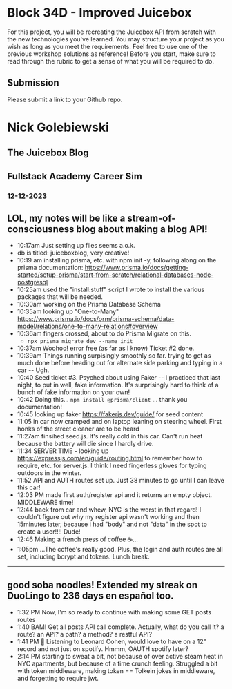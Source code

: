 # Block 34D - Improved Juicebox

For this project, you will be recreating the Juicebox API from scratch with the new technologies you've learned. You may structure your project as you wish as long as you meet the requirements. Feel free to use one of the previous workshop solutions as reference! Before you start, make sure to read through the rubric to get a sense of what you will be required to do.

## Submission

Please submit a link to your Github repo.

# Nick Golebiewski
## The Juicebox Blog 
## Fullstack Academy Career Sim
### 12-12-2023 

## LOL, my notes will be like a stream-of-consciousness blog about making a blog API!
- 10:17am Just setting up files seems a.o.k.
-   db is titled: juiceboxblog, very creative!
- 10:19 am installing prisma, etc. with npm init -y, following along on the prisma documentation: https://www.prisma.io/docs/getting-started/setup-prisma/start-from-scratch/relational-databases-node-postgresql
- 10:25am used the "install:stuff" script I wrote to install the various packages that will be needed. 
- 10:30am working on the Prisma Database Schema
- 10:35am looking up "One-to-Many" https://www.prisma.io/docs/orm/prisma-schema/data-model/relations/one-to-many-relations#overview
- 10:36am fingers crossed, about to do Prisma Migrate on this.
  -  ```npx prisma migrate dev --name init```
- 10:37am Woohoo! error free (as far as I know) Ticket #2 done.
- 10:39am Things running surpisingly smoothly so far. trying to get as much done before heading out for alternate side parking and typing in a car -- Ugh. 
- 10:40 Seed ticket #3. Psyched about using Faker -- I practiced that last night, to put in well, fake information. It's surprisingly hard to think of a bunch of fake information on your own!
- 10:42 Doing this... ```npm install @prisma/client``` ... thank you documentation!
- 10:45 looking up faker https://fakerjs.dev/guide/ for seed content
- 11:05 in car now cramped and on laptop leaning on steering wheel. First honks of the street cleaner are to be heard
- 11:27am finsihed seed.js. It's really cold in this car. Can't run heat because the battery will die since I hardly drive.
- 11:34 SERVER TIME - looking up https://expressjs.com/en/guide/routing.html to remember how to require, etc. for server.js. I think I need fingerless gloves for typing outdoors in the winter.
- 11:52 API and AUTH routes set up. Just 38 minutes to go until I can leave this car!
- 12:03 PM made first auth/register api and it returns an empty object. MIDDLEWARE time!
- 12:44 back from car and whew, NYC is the worst in that regard! I couldn't figure out why my register api wasn't working and then 15minutes later, because i had "body" and not "data" in the spot to create a user!!!! Dude!
- 12:46 Making a french press of coffee ☕️...
- 1:05pm ...The coffee's really good. Plus, the login and auth routes are all set, including bcrypt and tokens. Lunch break.

---

good soba noodles! Extended my streak on DuoLingo to 236 days en español too.
---

- 1:32 PM Now, I'm so ready to continue with making some GET posts routes
- 1:40 BAM! Get all posts API call complete. Actually, what do you call it?  a route? an API? a path? a method? a restful API?
- 1:41 PM 🎵 Listening to Leonard Cohen, would love to have on a 12" record and not just on spotify. Hmmm, OAUTH spotify later?
- 2:14 PM starting to sweat a bit, not because of over active steam heat in NYC apartments, but because of a time crunch feeling. Struggled a bit with token middleware, making token == Tolkein jokes in middleware, and forgetting to require jwt.











